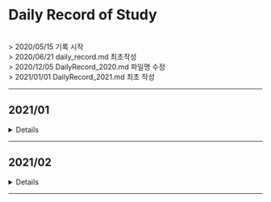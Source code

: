 # Daily Record of Study
<br>
> 2020/05/15 기록 시작<br>
> 2020/06/21 daily_record.md 최초작성<br>
> 2020/12/05 DailyRecord_2020.md 파일명 수정<br>
> 2021/01/01 DailyRecord_2021.md 최초 작성
<br>

***
## 2021/01
<details value="보기">
<summary>Details</summary>
<div markdown="1">

### 2021/01/01
- BOJ 10162 기초 

### 2021/01/02
- BOJ 2845 기초 

### 2021/01/03
- BOJ 10214 기초
- BOJ 2774 기초

### 2021/01/04
- BOJ 3003 기초 
- BOJ 12713 브루트포스 

### 2021/01/05
- BOJ 5586 기초 

### 2021/01/06
- BOJ 9610 기초
- BOJ 18133 SCC 

### 2021/01/07
- BOJ 10988 기초
- BOJ 11931 기초
- BOJ 2578 브루트포스  
- BOJ 2399 기초
- BOJ 11656 문자열 

### 2021/01/08
- BOJ 11004 기초
- BOJ 7453 이분탐색 
- *BOJ 11097 SCC (~ing)*

### 2021/01/09
- BOJ 10867 정렬 
- *BOJ 11097 SCC (~ing)*

### 2021/01/10
- **[★]BOJ 11097 SCC (~ing)**
- BOJ 2789 문자열 

### 2021/01/11
- BOJ 5524 기초
- BOJ 10768 기초
- BOJ 10801 기초
- BOJ 3059 기초 

### 2021/01/12
- **[★] BOJ 3648 2-SAT**
- *[★]BOJ 3747 2-SAT (~ing)*

### 2021/01/13
- **[★]BOJ 3747 2-SAT**

### 2021/01/14
- BOJ 12760 기초 

### 2021/01/15
- BOJ 4470 기초

### 2021/01/16
- BOJ 4084 기초
- **BOJ 1217 2-SAT**

### 2021/01/17
- BOJ 10173 문자열 
- BOJ 5598 문자열 
- BOJ 2857 문자열 
- BOJ 14503 시뮬레이션 

### 2021/01/18
- BOJ 1271 기초 
- BOJ 16398 MST 
- BOJ 10423 MST
- BOJ 2338 기초
- BOJ 14645 기초
- BOJ 6749 기초 
- BOJ 14652 기초 
- BOJ 15727 기초 

### 2021/01/19
- BOJ 14938 플로이드-워셜
- BOJ 1748 기초

### 2021/01/20
- BOJ 1446 다익스트라 

### 2021/01/21
- BOJ 4493 구현

### 2021/01/22
- BOJ 18223 다익스트라 

### 2021/01/23
- BOJ 18352 다익스트라 
- BOJ 13424 다익스트라 

### 2021/01/24
- BOJ 15641 이분탐색 
- BOJ 1072 파라메트릭 탐색

### 2021/01/25
- BOJ 2110 파라메트릭 탐색

### 2021/01/26
- BOJ 2343 파라메트릭 탐색
- BOJ 2776 해싱
- BOJ 5972 다익스트라 

### 2021/01/27
- BOJ 11382 기초

### 2021/01/28
- BOJ 15890 날먹
- BOJ 11966 날먹 

### 2021/01/29
- BOJ 3079 이분탐색 
- BOJ 1786 KMP 

### 2021/01/30
- BOJ 6236 이분탐색 

### 2021/01/31
- BOJ 4354 KMP 
- BOJ 1305 KMP 
- BOJ 16916 KMP

</div>
</details>

---

## 2021/02
<details value="보기">
<summary>Details</summary>
<div markdown="1">

### 2021/02/01
- BOJ 1701 KMP 
- BOJ 16172 KMP
- *BOJ 7575 KMP (~ing)*

### 2021/02/02
- **[★]BOJ 13506 KMP**

### 2021/02/03
- BOJ 15962 날먹
- *BOJ 2470 이분탐색 (~ing)*

### 2021/02/04
- BOJ 2470 투 포인터, 이분탐색
- BOJ 2467 투 포인터, 이분탐색 
- BOJ 1074 분할정복 
- BOJ 9253 문자열 
- **[★] BOJ 11585 KMP, 문자열**

### 2021/02/05
- BOJ 13418 MST

### 2021/02/06
- BOJ 3682 SCC 

### 2021/02/07
- BOJ 14950 MST
- BOJ 13905 MST

### 2021/02/08
- BOJ 16202 MST

### 2021/02/09
- BOJ 1297 수학 
- BOJ 1865 벨만-포드

### 2021/02/10 🤒
- BOJ 4299 기초

### 2021/02/11 🤒
- BOJ 15680 기초

### 2021/02/12 🤧🤒
- BOJ 10101 기초

### 2021/02/13 🤒🤧🤒
- BOJ 16394 기초

### 2021/02/14
- **[★] BOJ 1219 벨만-포드**

### 2021/02/15
- BOJ 2638 BFS, 시뮬레이션
- BOJ 1038 백트래킹

### 2021/02/16
- BOJ 19944 구현

### 2021/02/17
- BOJ 10179 구현

### 2021/02/18
- BOJ 1342 완전탐색 

### 2021/02/19
- BOJ 15733 기초
- *[★] BOJ 9376 BFS (~ing)*
- **벨만포드 포스팅 (1/3)**

</div>
</details>

---

<!--

## 2021/03
<details value="보기">
<summary>Details</summary>
<div markdown="1">

</div>
</details>

---

## 2021/04
<details value="보기">
<summary>Details</summary>
<div markdown="1">

</div>
</details>

---

## 2021/05
<details value="보기">
<summary>Details</summary>
<div markdown="1">

</div>
</details>

---

## 2021/06

<details>
<summary>Details</summary>
<div markdown="1">

</div>
</details>

---

## 2021/07

<details>
<summary>Details</summary>
<div markdown="1">

</div>
</details>

---

## 2021/08

<details>
<summary>Details</summary>
<div markdown="1">

</div>
</details>

---

## 2021/10

<details>
<summary>Details</summary>
<div markdown="1">

</div>
</details>

---

## 2021/11

<details>
<summary>Details</summary>
<div markdown="1">

</div>
</details>

---

## 2021/12

<details>
<summary>Details</summary>
<div markdown="1">

</div>
</details>

-->
